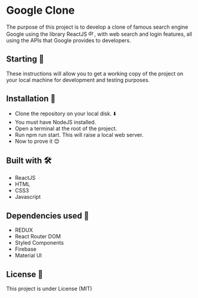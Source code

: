 # Google Clone

The purpose of this project is to develop a clone of famous search engine Google using the library ReactJS <img src="react.ico" alt="drawing" width="16"/>, with web search and login features, all using the APIs that Google provides to developers.

## Starting 🚀

These instructions will allow you to get a working copy of the project on your local machine for development and testing purposes.

## Installation 🔧

- Clone the repository on your local disk. ⬇️
- You must have NodeJS installed.
- Open a terminal at the root of the project.
- Run npm run start. This will raise a local web server.
- Now to prove it 😊

## Built with 🛠

- ReactJS
- HTML
- CSS3
- Javascript

## Dependencies used 🔗

- REDUX
- React Router DOM
- Styled Components
- Firebase
- Material UI

## License 📄

This project is under License (MIT)
